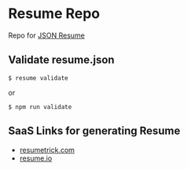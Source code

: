 # Resume Repo

Repo for [JSON Resume](https://github.com/jsonresume/resume-cli)

## Validate resume.json

```
$ resume validate
```
or
```
$ npm run validate
```

## SaaS Links for generating Resume

- [resumetrick.com](https://resumetrick.com)
- [resume.io](https://resume.io)
